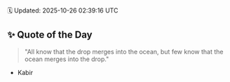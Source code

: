 🗓️ Updated: 2025-10-26 02:39:16 UTC

## ✨ Quote of the Day

> "All know that the drop merges into the ocean, but few know that the ocean merges into the drop."

- Kabir

